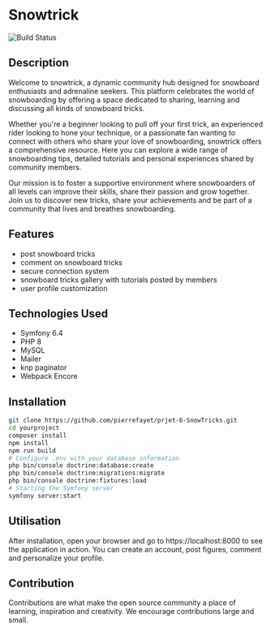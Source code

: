 # Snowtrick

![Build Status](https://insight.symfony.com/projects/5710005b-a1dc-41f8-8e29-943a51f26fcf/big.svg)

## Description

Welcome to snowtrick, a dynamic community hub designed for snowboard enthusiasts and adrenaline seekers. This platform
celebrates the world of snowboarding by offering a space dedicated to sharing, learning and discussing all kinds of
snowboard tricks.

Whether you're a beginner looking to pull off your first trick, an experienced rider looking to hone your technique, or
a passionate fan wanting to connect with others who share your love of snowboarding, snowtrick offers a comprehensive
resource. Here you can explore a wide range of snowboarding tips, detailed tutorials and personal experiences shared by
community members.

Our mission is to foster a supportive environment where snowboarders of all levels can improve their skills, share their
passion and grow together. Join us to discover new tricks, share your achievements and be part of a community that lives
and breathes snowboarding.

## Features

- post snowboard tricks
- comment on snowboard tricks
- secure connection system
- snowboard tricks gallery with tutorials posted by members
- user profile customization

## Technologies Used

- Symfony 6.4
- PHP 8
- MySQL
- Mailer
- knp paginator
- Webpack Encore

## Installation

```bash
git clone https://github.com/pierrefayet/prjet-6-SnowTricks.git
cd yourproject
composer install
npm install
npm run build
# Configure .env with your database information
php bin/console doctrine:database:create
php bin/console doctrine:migrations:migrate
php bin/console doctrine:fixtures:load
# Starting the Symfony server
symfony server:start
```

## Utilisation

After installation, open your browser and go to https://localhost:8000 to see the application in action. You can create
an account, post figures, comment and personalize your profile.

## Contribution

Contributions are what make the open source community a place of learning, inspiration and creativity. We encourage
contributions large and small.
